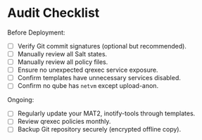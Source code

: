# Audit Checklist

Before Deployment:
- [ ] Verify Git commit signatures (optional but recommended).
- [ ] Manually review all Salt states.
- [ ] Manually review all policy files.
- [ ] Ensure no unexpected qrexec service exposure.
- [ ] Confirm templates have unnecessary services disabled.
- [ ] Confirm no qube has `netvm` except upload-anon.

Ongoing:
- [ ] Regularly update your MAT2, inotify-tools through templates.
- [ ] Review qrexec policies monthly.
- [ ] Backup Git repository securely (encrypted offline copy).

